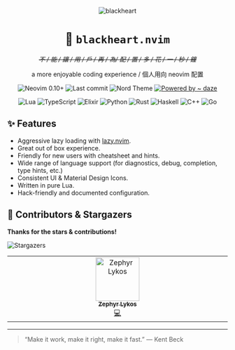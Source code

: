 <div align="center">

![blackheart](https://fars.ee/~blackheart.png)

:black_heart:
`blackheart.nvim`
===
~~_不 / 能 / 讓 / 用 / 戶 / 再 / 為/ 配 / 置 / 多 / 花 / 一 / 秒 / 鐘_~~

a more enjoyable coding experience
/
個人用向 neovim 配置

![Neovim 0.10+](https://img.shields.io/badge/neovim-0.10%2B-57A143?style=for-the-badge&logo=neovim&logoColor=white&colorA=4c566a)
![Last commit](https://img.shields.io/github/last-commit/nvimtools/config?style=for-the-badge&logo=git&colorA=4c566a&logoColor=white)
![Nord Theme](https://img.shields.io/badge/theme-nord-88c0d0?style=for-the-badge&logo=data:image/svg+xml;base64,PHN2ZyB4bWxucz0naHR0cDovL3d3dy53My5vcmcvMjAwMC9zdmcnIGZpbGw9IiNkOGRlZTkiPjxwYXRoIGlkPSdhJyBkPSdtMTAuMyAyLjUgMTEgMTQuM3Y0TDkgNC44SDIuNXYyMi40aDExbDIgMi4zSDB2LTI3eicgdHJhbnNmb3JtPSdzY2FsZSgwLjQzKScvPjx1c2UgaHJlZj0nI2EnIHRyYW5zZm9ybT0ncm90YXRlKDE4MCA3IDcpJy8+PC9zdmc+&colorA=4c566a&colorB=88c0d0)
[![Powered by ~ daze](https://img.shields.io/badge/powered_by-daze-678eed?style=for-the-badge&logo=laravelhorizon&labelColor=4c566a)][daze]

![Lua](https://img.shields.io/badge/lua-2C2D72?style=flat-square&logo=lua&logoColor=white)
![TypeScript](https://img.shields.io/badge/typescript-3178C6?style=flat-square&logo=typescript&logoColor=white)
![Elixir](https://img.shields.io/badge/elixir-4B275F?style=flat-square&logo=elixir&logoColor=white)
![Python](https://img.shields.io/badge/python-3776AB?style=flat-square&logo=python&logoColor=white)
![Rust](https://img.shields.io/badge/rust-black?style=flat-square&logo=rust&logoColor=white)
![Haskell](https://img.shields.io/badge/haskell-5D4F85?style=flat-square&logo=haskell&logoColor=white)
![C++](https://img.shields.io/badge/cpp-00599C?style=flat-square&logo=c%2B%2B&logoColor=white)
![Go](https://img.shields.io/badge/golang-00ADD8?style=flat-square&logo=go&logoColor=white)

</div>

## ✨ Features

- Aggressive lazy loading with [lazy.nvim](https://github.com/folke/lazy.nvim).
- Great out of box experience.
- Friendly for new users with cheatsheet and hints.
- Wide range of language support (for diagnostics, debug, completion, type hints, etc.)
- Consistent UI & Material Design Icons.
- Written in pure Lua.
- Hack-friendly and documented configuration.

## 🌟 Contributors & Stargazers

**Thanks for the stars & contributions!**

![Stargazers](https://reporoster.com/stars/dark/notext/nvimtools/config)

<!-- ALL-CONTRIBUTORS-LIST:START - Do not remove or modify this section -->
<!-- prettier-ignore-start -->
<!-- markdownlint-disable -->
<table>
  <tbody>
    <tr>
      <td align="center" valign="top" width="14.28%"><a href="https://mochaa.ws/?utm_source=github_user"><img src="https://avatars.githubusercontent.com/u/21154023?v=4?s=100" width="100px;" alt="Zephyr Lykos"/><br /><sub><b>Zephyr Lykos</b></sub></a><br /><a href="https://github.com/nvimtools/config/commits?author=mochaaP" title="Code">💻</a></td>
    </tr>
  </tbody>
</table>

<!-- markdownlint-restore -->
<!-- prettier-ignore-end -->

<!-- ALL-CONTRIBUTORS-LIST:END -->

[daze]: https://github.com/nvimtools/config/tree/daze

---


> “Make it work, make it right, make it fast.”
— Kent Beck
